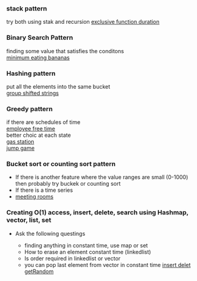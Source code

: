 
### stack pattern     
try both using stak and recursion
[exclusive function duration](https://leetcode.com/problems/exclusive-time-of-functions/)

### Binary Search Pattern  
finding some value that satisfies the conditons     
[minimum eating bananas](https://leetcode.com/problems/minimum-add-to-make-parentheses-valid/)

### Hashing pattern
put all the elements into the same bucket        
[group shifted strings](https://leetcode.com/problems/group-shifted-strings/)  

### Greedy pattern    
if there are schedules of time          
[employee free time](https://leetcode.com/problems/employee-free-time/)    
better choic at each state      
[gas station](https://leetcode.com/problems/gas-station/)      
[jump game](https://leetcode.com/problems/jump-game/)     

### Bucket sort or counting sort pattern  

* If there is another feature where the value ranges are small (0-1000) then probably try buckek or counting sort     
* If there is a time series
*  [meeting rooms](https://leetcode.com/problems/meeting-rooms-ii/)      

### Creating O(1) access, insert, delete, search using Hashmap, vector, list, set    
* Ask the following questings

   * finding anything in constant time, use map or set
  * How to erase an element constant time (linkedlist)
  * Is order required in linkedlist or vector
  * you can pop last element from vector in constant time
  [insert delet getRandom](https://leetcode.com/problems/insert-delete-getrandom-o1-duplicates-allowed/)
 
